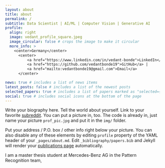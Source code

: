 ```yaml
---
layout: about
title: about
permalink: /
subtitle: Data Scientist | AI/ML | Computer Vision | Generative AI
profile:
  align: right
  image: vedant_profile_square.jpeg
  image_circular: false # crops the image to make it circular
  more_info: >
    <center>Germany</center>
      <center>
          <a href="https://www.linkedin.com/in/vedant-bonde">LinkedIn</a> | 
          <a href="https://github.com/vedantbonde19">GitHub</a> |
          <a href="mailto:vedantbonde19@gmail.com">Email</a>
      </center>

news: true # includes a list of news items
latest_posts: false # includes a list of the newest posts
selected_papers: true # includes a list of papers marked as "selected={true}"
social: true # includes social icons at the bottom of the page
---
```


Write your biography here. Tell the world about yourself. Link to your favorite [subreddit](http://reddit.com). You can put a picture in, too. The code is already in, just name your picture `prof_pic.jpg` and put it in the `img/` folder.

Put your address / P.O. box / other info right below your picture. You can also disable any of these elements by editing `profile` property of the YAML header of your `_pages/about.md`. Edit `_bibliography/papers.bib` and Jekyll will render your [publications page](/al-folio/publications/) automatically.

I am a master thesis student at Mercedes-Benz AG in the Pattern Recognition team,